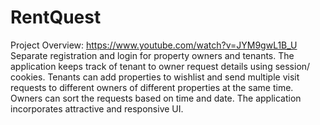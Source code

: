 # RentQuest
Project Overview:
https://www.youtube.com/watch?v=JYM9gwL1B_U \
Separate registration and login for property owners and tenants. The application keeps track of tenant to owner request 
details using session/ cookies. Tenants can add properties to wishlist and send multiple visit
requests to different owners of different properties at the same time. Owners can sort the requests based on time and 
date. The application incorporates attractive and responsive UI.
